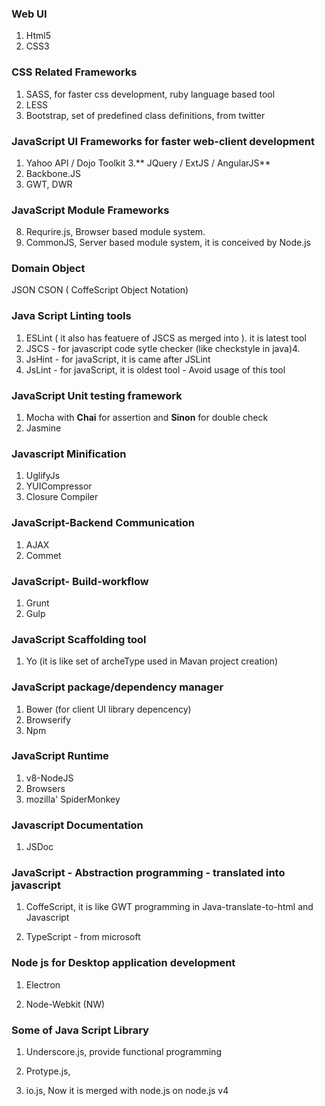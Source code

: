 ### Web UI
1. Html5
2. CSS3

### CSS Related Frameworks

1. SASS, for faster css development, ruby language based tool
2. LESS
3. Bootstrap, set of predefined class definitions, from twitter

### JavaScript UI Frameworks for faster web-client development

1. Yahoo API / Dojo Toolkit
3.** JQuery / ExtJS / AngularJS**
6. Backbone.JS
7. GWT, DWR

### JavaScript Module Frameworks

8. Requrire.js, Browser based module system.
9. CommonJS, Server based module system, it is conceived by Node.js

### Domain Object

JSON
CSON \( CoffeScript Object Notation\)

### Java Script Linting tools

1. ESLint \( it also has featuere of  JSCS as merged into \). it is latest tool
3. JSCS - for javascript code sytle checker \(like checkstyle in java\)4. 
5. JsHint - for javaScript, it is came after JSLint
6. JsLint - for javaScript, it is oldest tool - Avoid usage of this tool

### JavaScript Unit testing framework
1. Mocha with **Chai** for assertion and **Sinon** for double check
2. Jasmine

### Javascript Minification
1. UglifyJs
2. YUICompressor
3. Closure Compiler
### JavaScript-Backend Communication
1. AJAX
2. Commet
### JavaScript- Build-workflow
1. Grunt
2. Gulp
### JavaScript Scaffolding tool
1. Yo (it is like set of archeType used in Mavan project creation)

### JavaScript package\/dependency manager

1. Bower (for client UI library depencency)
2. Browserify
2. Npm
### JavaScript Runtime

1. v8-NodeJS
2. Browsers
3. mozilla' SpiderMonkey

### Javascript Documentation
1. JSDoc
### JavaScript - Abstraction programming - translated into javascript

1. CoffeScript, it is like GWT programming in Java-translate-to-html and Javascript

2. TypeScript - from microsoft


### Node js for Desktop application development

1. Electron

2. Node-Webkit (NW)


### Some of Java Script Library

1. Underscore.js, provide functional programming

2. Protype.js,

3. io.js, Now it is merged with node.js on node.js v4


